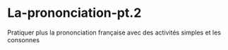 # La-prononciation-pt.2
Pratiquer plus la prononciation française avec des activités simples et les consonnes
